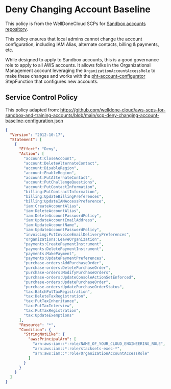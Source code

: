 # Deny Changing Account Baseline

This policy is from the WellDoneCloud SCPs for [Sandbox accounts repository](aws-scps-for-sandbox-and-training-account).

This policy ensures that local admins cannot change the account configuration, including IAM Alias, alternate contacts, billing & payments, etc.

While designed to apply to Sandbox accounts, this is a good governance role to apply to all AWS accounts. It allows folks in the Organizational Management account leveraging the `OrganizationAccountAccessRole` to make these changes and works with the [pht-account-configurator](https://github.com/primeharbor/pht-account-configurator) StepFunction that configures new accounts.

## Service Control Policy
This policy adapted from:
https://github.com/welldone-cloud/aws-scps-for-sandbox-and-training-accounts/blob/main/scp-deny-changing-account-baseline-configuration.json

```json
{
  "Version": "2012-10-17",
  "Statement": [
    {
      "Effect": "Deny",
      "Action": [
        "account:CloseAccount",
        "account:DeleteAlternateContact",
        "account:DisableRegion",
        "account:EnableRegion",
        "account:PutAlternateContact",
        "account:PutChallengeQuestions",
        "account:PutContactInformation",
        "billing:PutContractInformation",
        "billing:UpdateBillingPreferences",
        "billing:UpdateIAMAccessPreference",
        "iam:CreateAccountAlias",
        "iam:DeleteAccountAlias",
        "iam:DeleteAccountPasswordPolicy",
        "iam:UpdateAccountEmailAddress",
        "iam:UpdateAccountName",
        "iam:UpdateAccountPasswordPolicy",
        "invoicing:PutInvoiceEmailDeliveryPreferences",
        "organizations:LeaveOrganization",
        "payments:CreatePaymentInstrument",
        "payments:DeletePaymentInstrument",
        "payments:MakePayment",
        "payments:UpdatePaymentPreferences",
        "purchase-orders:AddPurchaseOrder",
        "purchase-orders:DeletePurchaseOrder",
        "purchase-orders:ModifyPurchaseOrders",
        "purchase-orders:UpdateConsoleActionSetEnforced",
        "purchase-orders:UpdatePurchaseOrder",
        "purchase-orders:UpdatePurchaseOrderStatus",
        "tax:BatchPutTaxRegistration",
        "tax:DeleteTaxRegistration",
        "tax:PutTaxInheritance",
        "tax:PutTaxInterview",
        "tax:PutTaxRegistration",
        "tax:UpdateExemptions"
      ],
      "Resource": "*",
      "Condition": {
        "StringNotLike": {
          "aws:PrincipalArn": [
            "arn:aws:iam::*:role/NAME_OF_YOUR_CLOUD_ENGINEERING_ROLE",
            "arn:aws:iam::*:role/stacksets-exec-*",
            "arn:aws:iam::*:role/OrganizationAccountAccessRole"
          ]
        }
      }
    }
  ]
}
```